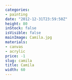 ```yaml
---
categories:
- painting
date: "2012-12-31T23:59:50Z"
height: 80
inStock: false
isVisible: false
mainImage: Camila.jpg
materials:
- canvas
- acrylic
price: -1
slug: camila
title: Camila
width: 60
---
```


